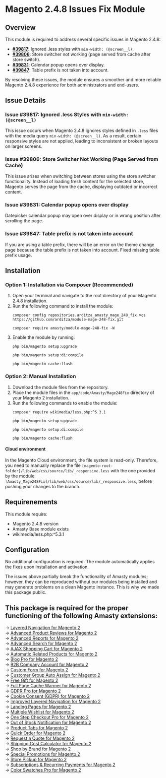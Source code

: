 <h1>Magento 2.4.8 Issues Fix Module</h1>

<h2>Overview</h2>
<p>This module is required to address several specific issues in Magento 2.4.8:</p>
<ul>
    <li>
        <strong><a target="_blank" href="https://github.com/magento/magento2/issues/39817">#39817</a></strong>: Ignored .less styles with <code>min-width: (@screen__l)</code>.
    </li>
    <li>
        <strong><a target="_blank" href="https://github.com/magento/magento2/issues/39806">#39806</a></strong>: Store switcher not working (page served from cache after store switch).
    </li>    <li>
        <strong><a target="_blank" href="https://github.com/magento/magento2/issues/39831">#39831</a></strong>: Calendar popup opens over display.
    </li>
    <li>
        <strong><a target="_blank" href="https://github.com/magento/magento2/issues/39847">#39847</a></strong>: Table prefix is not taken into account.
    </li>
</ul>
<p>By resolving these issues, the module ensures a smoother and more reliable Magento 2.4.8 experience for both administrators and end-users.</p>

<h2>Issue Details</h2>

<h3>Issue #39817: Ignored .less Styles with <code>min-width: (@screen__l)</code></h3>
<p>
    This issue occurs when Magento 2.4.8 ignores styles defined in <code>.less</code> files with the media query <code>min-width: (@screen__l)</code>. 
    As a result, certain responsive styles are not applied, leading to inconsistent or broken layouts on larger screens.
</p>

<h3>Issue #39806: Store Switcher Not Working (Page Served from Cache)</h3>
<p>
    This issue arises when switching between stores using the store switcher functionality. Instead of loading fresh content for the selected store, Magento serves the page from the cache, displaying outdated or incorrect content.
</p>

<h3>Issue #39831: Calendar popup opens over display</h3>
<p>
    Datepicker calendar popup may open over display or in wrong position after scrolling the page.
</p>

<h3>Issue #39847: Table prefix is not taken into account</h3>
<p>
   If you are using a table prefix, there will be an error on the theme change page because the table prefix is not taken into account. Fixed missing table prefix usage.
</p>

<h2>Installation</h2>
<h3>Option 1: Installation via Composer (Recommended)</h3>
<ol>
    <li>Open your terminal and navigate to the root directory of your Magento 2.4.8 installation.</li>
    <li>Run the following command to install the module:
        <pre><code>composer config repositories.arditza_amasty_mage_248_fix vcs https://github.com/arditza/module-mage-248-fix.git</code></pre>
        <pre><code>composer require amasty/module-mage-248-fix -W</code></pre>
    </li>
    <li>Enable the module by running:
        <pre><code>php bin/magento setup:upgrade</code></pre>
        <pre><code>php bin/magento setup:di:compile</code></pre>
        <pre><code>php bin/magento cache:flush</code></pre>
    </li>
</ol>

<h3>Option 2: Manual Installation</h3>
<ol>
    <li>Download the module files from the repository.</li>
    <li>Place the module files in the <code>app/code/Amasty/Mage248Fix</code> directory of your Magento 2 installation.</li>
    <li>Run the following commands to enable the module:
        <pre><code>composer require wikimedia/less.php:^5.3.1</code></pre>
        <pre><code>php bin/magento setup:upgrade</code></pre>
        <pre><code>php bin/magento setup:di:compile</code></pre>
        <pre><code>php bin/magento cache:flush</code></pre>
    </li>
</ol>
<h4>Cloud environment</h4>
<p>
    In the Magento Cloud environment, the file system is read-only. 
    Therefore, you need to manually replace the file 
    <code>[magento-root-folder]/lib/web/css/source/lib/_responsive.less</code> 
    with the one provided by the module: 
    <code>[Amasty_Mage248Fix]/lib/web/css/source/lib/_responsive.less</code>, 
    before pushing your changes to the branch.
</p>

<h2>Requirenements</h2>
<p>This module require:</p>
<ul>
    <li>Magento 2.4.8 version</li>
    <li>Amasty Base module exists</li>
    <li>wikimedia/less.php:^5.3.1</li>
</ul>

<h2>Configuration</h2>
<p>No additional configuration is required. The module automatically applies the fixes upon installation and activation.</p>

<p>The issues above partially break the functionality of Amasty modules; however, they can be reproduced without our modules being installed and may generate problems on a clean Magento instance. This is why we made this package public.</p>

<h2>This package is required for the proper functioning of the following Amasty extensions:</h2>
-> <a href="https://amasty.com/lite-layered-navigation-for-magento-2.html" rel="dofollow" target="_blank">Layered Navigation for Magento 2</a><br>
-> <a href="https://amasty.com/advanced-product-reviews-for-magento-2.html" rel="dofollow" target="_blank">Advanced Product Reviews for Magento 2</a><br>
-> <a href="https://amasty.com/advanced-reports-for-magento-2.html" rel="dofollow" target="_blank">Advanced Reports for Magento 2</a><br>
-> <a href="https://amasty.com/advanced-search-for-magento-2.html" rel="dofollow" target="_blank">Advanced Search for Magento 2</a><br>
-> <a href="https://amasty.com/ajax-shopping-cart-for-magento-2.html" rel="dofollow" target="_blank">AJAX Shopping Cart for Magento 2</a><br>
-> <a href="https://amasty.com/automatic-related-products-for-magento-2.html" rel="dofollow" target="_blank">Automatic Related Products for Magento 2</a><br>
-> <a href="https://amasty.com/blog-pro-for-magento-2.html" rel="dofollow" target="_blank">Blog Pro for Magento 2</a><br>
-> <a href="https://amasty.com/b2b-company-account-for-magento-2.html" rel="dofollow" target="_blank">B2B Company Account for Magento 2</a><br>
-> <a href="https://amasty.com/custom-form-for-magento-2.html" rel="dofollow" target="_blank">Custom Form for Magento 2</a><br>
-> <a href="https://amasty.com/customer-group-auto-assign-for-magento-2.html" rel="dofollow" target="_blank">Customer Group Auto Assign for Magento 2</a><br>
-> <a href="https://amasty.com/free-gift-for-magento-2.html" rel="dofollow" target="_blank">Free Gift for Magento 2</a><br>
-> <a href="https://amasty.com/full-page-cache-warmer-for-magento-2.html" rel="dofollow" target="_blank">Full Page Cache Warmer for Magento 2</a><br>
-> <a href="https://amasty.com/gdpr-for-magento-2.html" rel="dofollow" target="_blank">GDPR Pro for Magento 2</a><br>
-> <a href="https://amasty.com/cookie-consent-for-magento-2.html" rel="dofollow" target="_blank">Cookie Consent (GDPR) for Magento 2</a><br>
-> <a href="https://amasty.com/improved-layered-navigation-for-magento-2.html" rel="dofollow" target="_blank">Improved Layered Navigation for Magento 2</a><br>
-> <a href="https://amasty.com/landing-pages-for-magento-2.html" rel="dofollow" target="_blank">Landing Pages for Magento 2</a><br>
-> <a href="https://amasty.com/multiple-wishlist-for-magento-2.html" rel="dofollow" target="_blank">Multiple Wishlist for Magento 2</a><br>
-> <a href="https://amasty.com/one-step-checkout-for-magento-2.html" rel="dofollow" target="_blank">One Step Checkout Pro for Magento 2</a><br>
-> <a href="https://amasty.com/out-of-stock-notification-for-magento-2.html" rel="dofollow" target="_blank">Out of Stock Notification for Magento 2</a><br>
-> <a href="https://amasty.com/product-tabs-for-magento-2.html" rel="dofollow" target="_blank">Product Tabs for Magento 2</a><br>
-> <a href="https://amasty.com/quick-order-for-magento-2.html" rel="dofollow" target="_blank">Quick Order for Magento 2</a><br>
-> <a href="https://amasty.com/request-a-quote-for-magento-2.html" rel="dofollow" target="_blank">Request a Quote for Magento 2</a><br>
-> <a href="https://amasty.com/shipping-cost-calculator-for-magento-2.html" rel="dofollow" target="_blank">Shipping Cost Calculator for Magento 2</a><br>
-> <a href="https://amasty.com/shop-by-brand-for-magento-2.html" rel="dofollow" target="_blank">Shop by Brand for Magento 2</a><br>
-> <a href="https://amasty.com/special-promotions-for-magento-2.html" rel="dofollow" target="_blank">Special Promotions for Magento 2</a><br>
-> <a href="https://amasty.com/store-pickup-for-magento-2.html" rel="dofollow" target="_blank">Store Pickup for Magento 2</a><br>
-> <a href="https://amasty.com/subscriptions-recurring-payments-for-magento-2.html" rel="dofollow" target="_blank">Subscriptions & Recurring Payments for Magento 2</a><br>
-> <a href="https://amasty.com/store-pickup-for-magento-2.html" rel="dofollow" target="_blank">Color Swatches Pro for Magento 2</a><br>
